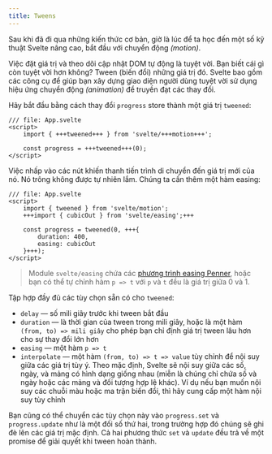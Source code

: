 ```yaml
---
title: Tweens
---
```


Sau khi đã đi qua những kiến thức cơ bản, giờ là lúc để ta học đến một số kỹ thuật Svelte nâng cao, bắt đầu với chuyển động _(motion)_.

Việc đặt giá trị và theo dõi cập nhật DOM tự động là tuyệt vời. Bạn biết cái gì còn tuyệt vời hơn không? Tween (biến đổi) những giá trị đó. Svelte bao gồm các công cụ để giúp bạn xây dựng giao diện người dùng tuyệt vời sử dụng hiệu ứng chuyển động _(animation)_ để truyền đạt các thay đổi.

Hãy bắt đầu bằng cách thay đổi `progress` store thành một giá trị `tweened`:


```svelte
/// file: App.svelte
<script>
	import { +++tweened+++ } from 'svelte/+++motion+++';

	const progress = +++tweened+++(0);
</script>
```

Việc nhấp vào các nút khiến thanh tiến trình di chuyển đến giá trị mới của nó. Nó trông không được tự nhiên lắm. Chúng ta cần thêm một hàm easing:

```svelte
/// file: App.svelte
<script>
	import { tweened } from 'svelte/motion';
	+++import { cubicOut } from 'svelte/easing';+++

	const progress = tweened(0, +++{
		duration: 400,
		easing: cubicOut
	}+++);
</script>
```

> Module `svelte/easing` chứa các [phương trình easing Penner](https://web.archive.org/web/20190805215728/http://robertpenner.com/easing/), hoặc bạn có thể tự chỉnh hàm `p => t` với `p` và `t` đều là giá trị giữa 0 và 1.

Tập hợp đầy đủ các tùy chọn sẵn có cho `tweened`:

- `delay` — số mili giây trước khi tween bắt đầu
- `duration` — là thời gian của tween trong mili giây, hoặc là một hàm `(from, to) => mili giây` cho phép bạn chỉ định giá trị tween lâu hơn cho sự thay đổi lớn hơn
- `easing` — một hàm `p => t`
- `interpolate` — một hàm `(from, to) => t => value` tùy chỉnh để nội suy giữa các giá trị tùy ý. Theo mặc định, Svelte sẽ nội suy giữa các số, ngày, và mảng có hình dạng giống nhau (miễn là chúng chỉ chứa số và ngày hoặc các mảng và đối tượng hợp lệ khác). Ví dụ nếu bạn muốn nội suy các chuỗi màu hoặc ma trận biến đổi, thì hãy cung cấp một hàm nội suy tùy chỉnh

Bạn cũng có thể chuyển các tùy chọn này vào `progress.set` và `progress.update` như là một đối số thứ hai, trong trường hợp đó chúng sẽ ghi đè lên các giá trị mặc định. Cả hai phương thức `set` và `update` đều trả về một promise để giải quyết khi tween hoàn thành.
